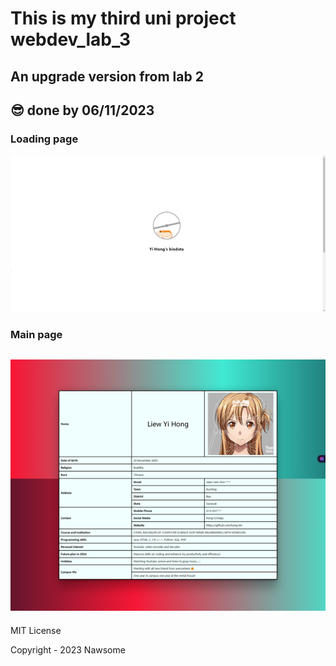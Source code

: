 # This is my third uni project webdev_lab_3

## An upgrade version from lab 2
## 😎 done by **06/11/2023**

### Loading page
![](loading-page.png)

### Main page 
![](main-page.png)
---
MIT License

Copyright - 2023 Nawsome  
